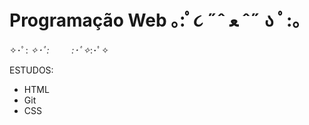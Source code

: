 
 # Programação Web  ｡:ﾟ૮ ˶ˆ ﻌ ˆ˶ ა ﾟ:｡

 ✧･ﾟ: *✧･ﾟ:* 　　 *:･ﾟ✧*:･ﾟ✧
               
ESTUDOS:

* HTML
* Git
* CSS

